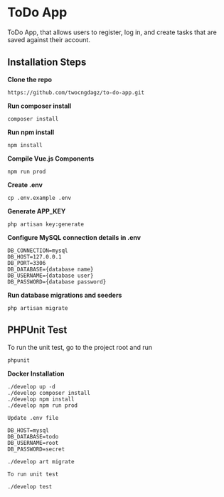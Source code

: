 # ToDo App
ToDo App, that allows users to register, log in, and create tasks that are saved against their account.
## Installation Steps
**Clone the repo**
```
https://github.com/twocngdagz/to-do-app.git
```
**Run composer install**
```
composer install
```
**Run npm install**
```
npm install
```
**Compile Vue.js Components**
```
npm run prod
```
**Create .env**
```
cp .env.example .env
```
**Generate APP_KEY**
```
php artisan key:generate
```

**Configure MySQL connection details in .env**
```
DB_CONNECTION=mysql
DB_HOST=127.0.0.1
DB_PORT=3306
DB_DATABASE={database name}
DB_USERNAME={database user}
DB_PASSWORD={database password}
```
**Run database migrations and seeders**
```
php artisan migrate
```

## PHPUnit Test
To run the unit test, go to the project root and run
```
phpunit
```

**Docker Installation**
```
./develop up -d
./develop composer install
./develop npm install
./develop npm run prod

Update .env file

DB_HOST=mysql
DB_DATABASE=todo
DB_USERNAME=root
DB_PASSWORD=secret

./develop art migrate

To run unit test

./develop test
```

